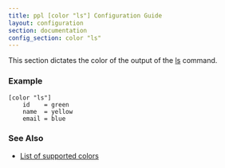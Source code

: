 ```yaml
---
title: ppl [color "ls"] Configuration Guide
layout: configuration
section: documentation
config_section: color "ls"
---
```


This section dictates the color of the output of the
[ls](/documentation/commands/ls) command.

### Example

    [color "ls"]
        id    = green
        name  = yellow
        email = blue

### See Also

* [List of supported colors](/documentation/configuration/color#list_of_supported_colors)

